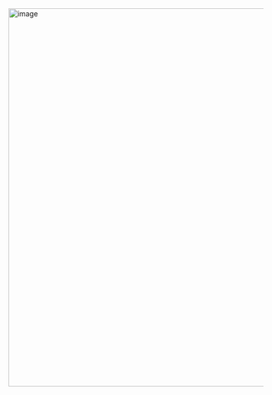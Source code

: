 <img width="1290" height="746" alt="image" src="https://github.com/user-attachments/assets/5b327a7d-d5bd-4c61-a455-424412f52753" />

